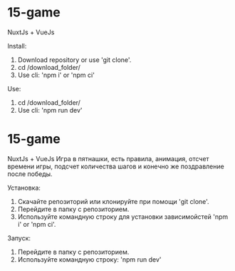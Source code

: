 # 15-game
NuxtJs + VueJs

Install:
1. Download repository or use 'git clone'.
2. cd /download_folder/
3. Use cli: 'npm i' or 'npm ci'

Use:
1. cd /download_folder/
2. Use cli: 'npm run dev'

# 15-game
NuxtJs + VueJs
Игра в пятнашки, есть правила, анимация, отсчет времени игры, подсчет количества шагов и конечно же поздравление после победы.

Установка:
1. Скачайте репозиторий или клонируйте при помощи 'git clone'.
2. Перейдите в папку с репозиторием.
3. Используйте командную строку для установки зависимойстей 'npm i' or 'npm ci'.

Запуск:
1. Перейдите в папку с репозиторием.
2. Используйте командную строку: 'npm run dev'
